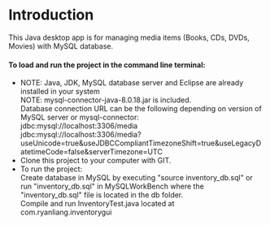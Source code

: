 # Introduction
This Java desktop app is for managing media items (Books, CDs, DVDs, Movies) with MySQL database.

<h4>To load and run the project in the command line terminal:</h4>
<p>
<ul>
  <li>
    NOTE: Java, JDK, MySQL database server and Eclipse are already installed in your system <br>
    NOTE: mysql-connector-java-8.0.18.jar is included. <br>
    Database connection URL can be the following depending on version of MySQL server or mysql-connector: <br>
    jdbc:mysql://localhost:3306/media <br>
    jdbc:mysql://localhost:3306/media?useUnicode=true&useJDBCCompliantTimezoneShift=true&useLegacyDatetimeCode=false&serverTimezone=UTC
  </li>
  <li>
    Clone this project to your computer with GIT.
  </li>
  <li>
    To run the project:<br> 
    Create database in MySQL by executing "source inventory_db.sql" or run "inventory_db.sql" in MySQLWorkBench where the "inventory_db.sql" file is located in the db folder. <br> 
    Compile and run InventoryTest.java located at com.ryanliang.inventorygui
  </li>
</ul>
</p>